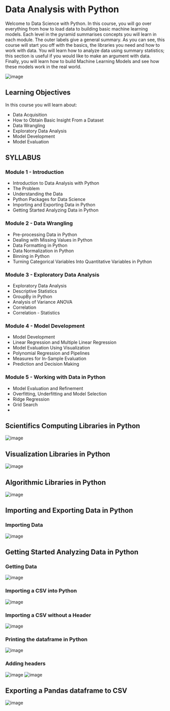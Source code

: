 # Data Analysis with Python

Welcome to Data Science with Python. In this course, you will go over everything from how to load data to building basic machine learning models. Each level in the pyramid summarises concepts you will learn in each module. The outer labels give a general summary. As you can see, this course will start you off with the basics, the libraries you need and how to work with data. You will learn how to analyze data using summary statistics; this section is useful if you would like to make an argument with data. Finally, you will learn how to build Machine Learning Models and see how these models work in the real world.

![image](./images/Introduction.png)

## Learning Objectives
In this course you will learn about:

* Data Acquisition
* How to Obtain Basic Insight From a Dataset
* Data Wrangling
* Exploratory Data Analysis
* Model Development
* Model Evaluation

## SYLLABUS
### Module 1 - Introduction

* Introduction to Data Analysis with Python
* The Problem
* Understanding the Data
* Python Packages for Data Science
* Importing and Exporting Data in Python
* Getting Started Analyzing Data in Python

### Module 2 - Data Wrangling

* Pre-processing Data in Python
* Dealing with Missing Values in Python
* Data Formatting in Python
* Data Normalization in Python
* Binning in Python
* Turning Categorical Variables Into Quantitative Variables in Python

### Module 3 -  Exploratory Data Analysis

* Exploratory Data Analysis
* Descriptive Statistics
* GroupBy in Python
* Analysis of Variance ANOVA
* Correlation
* Correlation - Statistics

### Module 4 - Model Development

* Model Development
* Linear Regression and Multiple Linear Regression
* Model Evaluation Using Visualization
* Polynomial Regression and Pipelines
* Measures for In-Sample Evaluation
* Prediction and Decision Making

### Module 5 - Working with Data in Python

* Model Evaluation and Refinement
* Overfitting, Underfitting and Model Selection
* Ridge Regression
* Grid Search
* 
## Scientifics Computing Libraries in Python
![image](./images/scientific_computing.png)

## Visualization Libraries in Python
![image](./images/visualization.png)

## Algorithmic Libraries in Python
![image](./images/algorithmic_libraries.png)

## Importing and Exporting Data in Python
### Importing  Data
![image](./images/importing_data.png)

## Getting Started Analyzing Data in Python
### Getting Data
![image](./images/getting_data.png)

### Importing a CSV into Python
![image](./images/importing_a_csv_into_python.png)

### Importing a CSV without a Header
![image](./images/importing_a_csv_without_a_header.png)

### Printing the dataframe in Python
![image](./images/printing_dataframe.png)
### Adding headers
![image](./images/adding_header.png)
![image](./images/adding_header_2.png)

## Exporting a Pandas dataframe to CSV
![image](./images/exporting_data.png)
